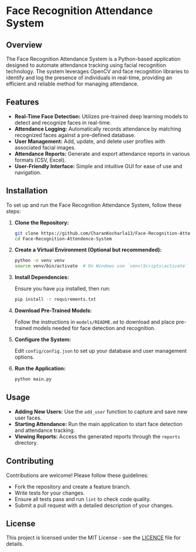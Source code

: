 # Face Recognition Attendance System

## Overview

The Face Recognition Attendance System is a Python-based application designed to automate attendance tracking using facial recognition technology. The system leverages OpenCV and face recognition libraries to identify and log the presence of individuals in real-time, providing an efficient and reliable method for managing attendance.

## Features

- **Real-Time Face Detection:** Utilizes pre-trained deep learning models to detect and recognize faces in real-time.
- **Attendance Logging:** Automatically records attendance by matching recognized faces against a pre-defined database.
- **User Management:** Add, update, and delete user profiles with associated facial images.
- **Attendance Reports:** Generate and export attendance reports in various formats (CSV, Excel).
- **User-Friendly Interface:** Simple and intuitive GUI for ease of use and navigation.

## Installation

To set up and run the Face Recognition Attendance System, follow these steps:

1. **Clone the Repository:**

   ```bash
   git clone https://github.com/CharanKocharla13/Face-Recognition-Attendence-System.git
   cd Face-Recognition-Attendence-System
   ```

2. **Create a Virtual Environment (Optional but recommended):**

   ```bash
   python -m venv venv
   source venv/bin/activate  # On Windows use `venv\Scripts\activate`
   ```

3. **Install Dependencies:**

   Ensure you have `pip` installed, then run:

   ```bash
   pip install -r requirements.txt
   ```

4. **Download Pre-Trained Models:**

   Follow the instructions in `models/README.md` to download and place pre-trained models needed for face detection and recognition.

5. **Configure the System:**

   Edit `config/config.json` to set up your database and user management options.

6. **Run the Application:**

   ```bash
   python main.py
   ```

## Usage

- **Adding New Users:** Use the `add_user` function to capture and save new user faces.
- **Starting Attendance:** Run the main application to start face detection and attendance tracking.
- **Viewing Reports:** Access the generated reports through the `reports` directory.

## Contributing

Contributions are welcome! Please follow these guidelines:

- Fork the repository and create a feature branch.
- Write tests for your changes.
- Ensure all tests pass and run `lint` to check code quality.
- Submit a pull request with a detailed description of your changes.

## License

This project is licensed under the MIT License - see the [LICENCE](LICENCE) file for details.
